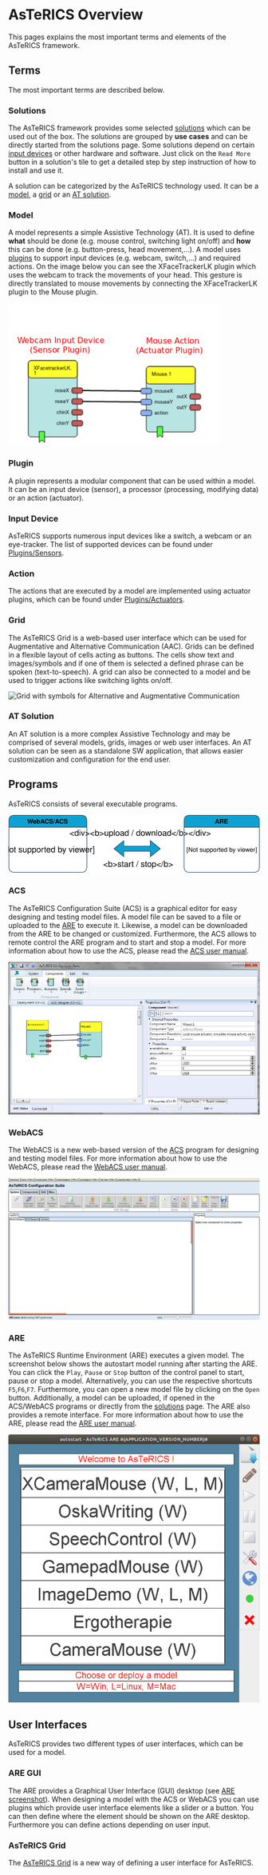 # AsTeRICS Overview

This pages explains the most important terms and elements of the AsTeRICS framework.

## Terms

The most important terms are described below.

### Solutions

The AsTeRICS framework provides some selected [solutions](/solutions/) which can be used out of the box. The solutions are grouped by **use cases** and can be directly started from the solutions page. Some solutions depend on certain [input devices](#input-device) or other hardware and software. Just click on the ```Read More``` button in a solution's tile to get a detailed step by step instruction of how to install and use it.

A solution can be categorized by the AsTeRICS technology used. It can be a [model](#model), a [grid](#grid) or an [AT solution](#at-solution).

### Model

A model represents a simple Assistive Technology (AT). It is used to define **what** should be done (e.g. mouse control, switching light on/off) and **how** this can be done (e.g. button-press, head movement,...). A model uses [plugins](#plugin) to support input devices (e.g. webcam, switch,...) and required actions. On the image below you can see the XFaceTrackerLK plugin which uses the webcam to track the movements of your head. This gesture is directly translated to mouse movements by connecting the XFaceTrackerLK plugin to the Mouse plugin.

![Model with a webcam plugin as input device and a mouse action plugin](./img/simple-model-labelled.png)

### Plugin

A plugin represents a modular component that can be used within a model.
It can be an input device (sensor), a processor (processing, modifying data) or an action (actuator).

### Input Device

AsTeRICS supports numerous input devices like a switch, a webcam or an eye-tracker. The list of supported devices can be found under [Plugins/Sensors](/plugins/).

### Action

The actions that are executed by a model are implemented using actuator plugins, which can be found under [Plugins/Actuators](/plugins/).

### Grid

The AsTeRICS Grid is a web-based user interface which can be used for Augmentative and Alternative Communication (AAC). Grids can be defined in a flexible layout of cells acting as buttons. The cells show text and images/symbols and if one of them is selected a defined phrase can be spoken (text-to-speech). A grid can also be connected to a model and be used to trigger actions like switching lights on/off.

![Grid with symbols for Alternative and Augmentative Communication](/img/AsTeRICS-Ergo_Grid_en-1-768x592.jpg)

### AT Solution

An AT solution is a more complex Assistive Technology and may be comprised of several models, grids, images or web user interfaces. An AT solution can be seen as a standalone SW application, that allows easier customization and configuration for the end user.

## Programs

AsTeRICS consists of several executable programs.

![Diagram showing ACS and ARE interaction.](./img/asterics-program-overview.svg)

### ACS

The AsTeRICS Configuration Suite (ACS) is a graphical editor for easy designing and testing model files. A model file can be saved to a file or uploaded to the [ARE](#are) to execute it. Likewise, a model can be downloaded from the ARE to be changed or customized. Furthermore, the ACS allows to remote control the ARE program and to start and stop a model. For more information about how to use the ACS, please read the [ACS user manual](/manuals/ACS/).

![Screenshot of ACS program with a simple model.](../customize/img/quickstart11.png)

### WebACS

The WebACS is a new web-based version of the [ACS](#acs) program for designing and testing model files. For more information about how to use the WebACS, please read the [WebACS user manual](/manuals/WebACS/).

![Screenshot of ACS program with a simple model.](./img/web-acs-empty.png)

### ARE

The AsTeRICS Runtime Environment (ARE) executes a given model. The screenshot below shows the autostart model running after starting the ARE. You can click the ```Play```, ```Pause``` or ```Stop``` button of the control panel to start, pause or stop a model. Alternatively, you can use the respective shortcuts ```F5```,```F6```,```F7```. Furthermore, you can open a new model file by clicking on the ```Open``` button. Additionally, a model can be uploaded, if opened in the ACS/WebACS programs or directly from the [solutions](/solutions/) page. The ARE also provides a remote interface. For more information about how to use the ARE, please read the [ARE user manual](/manuals/ARE/).

![Screenshot of AsTeRICS Runtime Environment](./img/ARE-startscreen.png)

## User Interfaces

AsTeRICS provides two different types of user interfaces, which can be used for a model.

### ARE GUI

The ARE provides a Graphical User Interface (GUI) desktop (see [ARE screenshot](#are)). When designing a model with the ACS or WebACS you can use plugins which provide user interface elements like a slider or a button. You can then define where the element should be shown on the ARE desktop. Furthermore you can define actions depending on user input.

### AsTeRICS Grid

The [AsTeRICS Grid](#grid) is a new way of defining a user interface for AsTeRICS.
